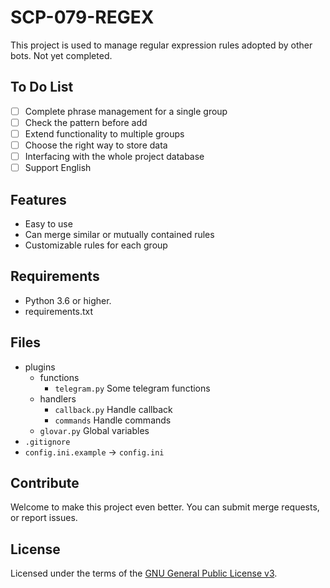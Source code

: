 # SCP-079-REGEX

This project is used to manage regular expression rules adopted by other bots. 
Not yet completed.

## To Do List

- [ ] Complete phrase management for a single group
- [ ] Check the pattern before add
- [ ] Extend functionality to multiple groups
- [ ] Choose the right way to store data
- [ ] Interfacing with the whole project database
- [ ] Support English

## Features

- Easy to use
- Can merge similar or mutually contained rules
- Customizable rules for each group

## Requirements

- Python 3.6 or higher.
- requirements.txt

## Files

- plugins
    - functions
        - `telegram.py` Some telegram functions
    - handlers
        - `callback.py` Handle callback
        - `commands` Handle commands
    - `glovar.py` Global variables
- `.gitignore`
- `config.ini.example` -> `config.ini`

## Contribute

Welcome to make this project even better. You can submit merge requests, or report issues.

## License

Licensed under the terms of the [GNU General Public License v3](LICENSE).
